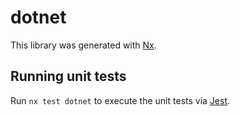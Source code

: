 # dotnet

This library was generated with [Nx](https://nx.dev).

## Running unit tests

Run `nx test dotnet` to execute the unit tests via [Jest](https://jestjs.io).
